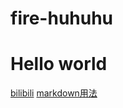 # fire-huhuhu
# Hello world

[bilibili](https://www.bilibili.com)
[markdown用法](https://www.cnblogs.com/longronglang/p/8453047.html)



